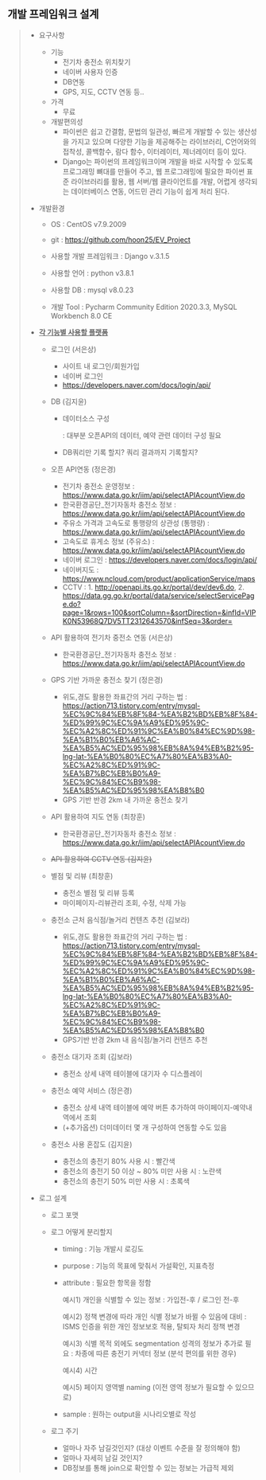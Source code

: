 ## 개발 프레임워크 설계

> - 요구사항
>
>   - 기능
>     - 전기차 충전소 위치찾기
>     - 네이버 사용자 인증
>     - DB연동
>     - GPS, 지도, CCTV 연동 등..
>   - 가격
>     - 무료
>   - 개발편의성
>     - 파이썬은 쉽고 간결함, 문법의 일관성, 빠르게 개발할 수 있는 생산성을 가지고 있으며 다양한 기능을 제공해주는 라이브러리, C언어와의 접착성, 콜백함수, 람다 함수, 이터레이터, 제너레이터 등이 있다.
>     - Django는 파이썬의 프레임워크이며 개발을 바로 시작할 수 있도록 프로그래밍 뼈대를 만들어 주고, 웹 프로그래밍에 필요한 파이썬 표준 라이브러리를 활용, 웹 서버/웹 클라이언트를 개발, 어렵게 생각되는 데이터베이스 연동, 어드민 관리 기능이 쉽게 처리 된다.
>
> - 개발환경
>
>   - OS : CentOS v7.9.2009
>   - git : https://github.com/hoon25/EV_Project
>   - 사용할 개발 프레임워크 : Django v.3.1.5
>   - 사용할 언어 : python v3.8.1
>   - 사용할 DB : mysql v8.0.23
>
>   - 개발 Tool : Pycharm Community Edition 2020.3.3, MySQL Workbench 8.0 CE
>
> - <u>**각 기능별 사용할 플랫폼**</u>
>
>   - 로그인 (서은상)
>     - 사이트 내 로그인/회원가입
>     - 네이버 로그인
>     - https://developers.naver.com/docs/login/api/
>     
>   - DB (김지윤)
>
>     - 데이터소스 구성 
>
>       : 대부분 오픈API의 데이터, 예약 관련 데이터 구성 필요
>
>     - DB쿼리만 기록 할지? 쿼리 결과까지 기록할지?
>
>   - 오픈 API연동 (정은경)
>
>     - 전기차 충전소 운영정보 : https://www.data.go.kr/iim/api/selectAPIAcountView.do
>     -  한국환경공단_전기자동차 충전소 정보 : https://www.data.go.kr/iim/api/selectAPIAcountView.do
>     - 주유소 가격과 고속도로 통행량의 상관성 (통행량) : https://www.data.go.kr/iim/api/selectAPIAcountView.do
>     - 고속도로 휴게소 정보 (주유소) : https://www.data.go.kr/iim/api/selectAPIAcountView.do
>     - 네이버 로그인 : https://developers.naver.com/docs/login/api/
>     - 네이버지도 : https://www.ncloud.com/product/applicationService/maps
>     - CCTV : 1. http://openapi.its.go.kr/portal/dev/dev6.do, 
>       2. https://data.gg.go.kr/portal/data/service/selectServicePage.do?page=1&rows=100&sortColumn=&sortDirection=&infId=VIPK0N53968Q7DV5TT2312643570&infSeq=3&order=
>
>   - API 활용하여 전기차 중전소 연동 (서은상)
>
>     - 한국환경공단_전기자동차 충전소 정보 : https://www.data.go.kr/iim/api/selectAPIAcountView.do
>
>   - GPS 기반 가까운 충전소 찾기 (정은경)
>
>     - 위도,경도 활용한 좌표간의 거리 구하는 법 : https://action713.tistory.com/entry/mysql-%EC%9C%84%EB%8F%84-%EA%B2%BD%EB%8F%84-%ED%99%9C%EC%9A%A9%ED%95%9C-%EC%A2%8C%ED%91%9C%EA%B0%84%EC%9D%98-%EA%B1%B0%EB%A6%AC-%EA%B5%AC%ED%95%98%EB%8A%94%EB%B2%95-lng-lat-%EA%B0%80%EC%A7%80%EA%B3%A0-%EC%A2%8C%ED%91%9C-%EA%B7%BC%EB%B0%A9-%EC%9C%84%EC%B9%98-%EA%B5%AC%ED%95%98%EA%B8%B0
>     - GPS 기반 반경 2km 내 가까운 충전소 찾기
>
>   - API 활용하여 지도 연동 (최창훈) 
>
>     - 한국환경공단_전기자동차 충전소 정보 : https://www.data.go.kr/iim/api/selectAPIAcountView.do
>
>   - ~~API 활용하여 CCTV 연동 (김지윤)~~ 
>
>   - 별점 및 리뷰 (최창훈)
>
>     - 충전소 별점 및 리뷰 등록
>     - 마이페이지-리뷰관리 조회, 수정, 삭제 가능
>
>   - 충전소 근처 음식점/놀거리 컨텐츠 추천 (김보라)
>
>     - 위도,경도 활용한 좌표간의 거리 구하는 법 : https://action713.tistory.com/entry/mysql-%EC%9C%84%EB%8F%84-%EA%B2%BD%EB%8F%84-%ED%99%9C%EC%9A%A9%ED%95%9C-%EC%A2%8C%ED%91%9C%EA%B0%84%EC%9D%98-%EA%B1%B0%EB%A6%AC-%EA%B5%AC%ED%95%98%EB%8A%94%EB%B2%95-lng-lat-%EA%B0%80%EC%A7%80%EA%B3%A0-%EC%A2%8C%ED%91%9C-%EA%B7%BC%EB%B0%A9-%EC%9C%84%EC%B9%98-%EA%B5%AC%ED%95%98%EA%B8%B0
>     - GPS기반 반경 2km 내 음식점/놀거리 컨텐츠 추천
>
>   - 충전소 대기자 조회 (김보라)
>
>     - 충전소 상세 내역 테이블에 대기자 수 디스플레이
>
>   - 충전소 예약 서비스 (정은경)
>
>     - 충전소 상세 내역 테이블에 예약 버튼 추가하여 마이페이지-예약내역에서 조회 
>     - (+추가옵션) 더미데이터 몇 개 구성하여 연동할 수도 있음 
>
>   - 충전소 사용 혼잡도 (김지윤)
>
>     - 충전소의 충전기 80% 사용 시 : 빨간색
>     - 충전소의 충전기 50 이상 ~ 80% 미만 사용 시 : 노란색
>     - 충전소의 충전기 50% 미만 사용 시 : 초록색 
>
> - 로그 설계 
>
>   - 로그 포맷 
>
>   - 로그 어떻게 분리할지 
>
>     - timing : 기능 개발시 로깅도
>
>     - purpose : 기능의 목표에 맞춰서 가설확인, 지표측정
>
>     - attribute : 필요한 항목을 정함
>
>       예시1) 개인을 식별할 수 있는 정보 : 가입전-후 / 로그인 전-후
>
>       예시2) 정책 변경에 따라 개인 식별 정보가 바뀔 수 있음에 대비 : ISMS 인증을 위한 개인 정보보호 적용, 탈퇴자 처리 정책 변경
>
>       예시3) 식별 목적 외에도 segmentation 성격의 정보가 추가로 필요 : 차종에 따른 충전기 커넥터 정보 (분석 편의를 위한 경우)
>
>       예시4) 시간
>
>       예시5) 페이지 영역별 naming (이전 영역 정보가 필요할 수 있으므로)
>
>     - sample : 원하는 output을 시나리오별로 작성
>
>   - 로그 주기
>
>     - 얼마나 자주 남길것인지? (대상 이벤트 수준을 잘 정의해야 함)
>     - 얼마나 자세히 남길 것인지?
>     - DB정보를 통해 join으로 확인할 수 있는 정보는 가급적 제외
>

